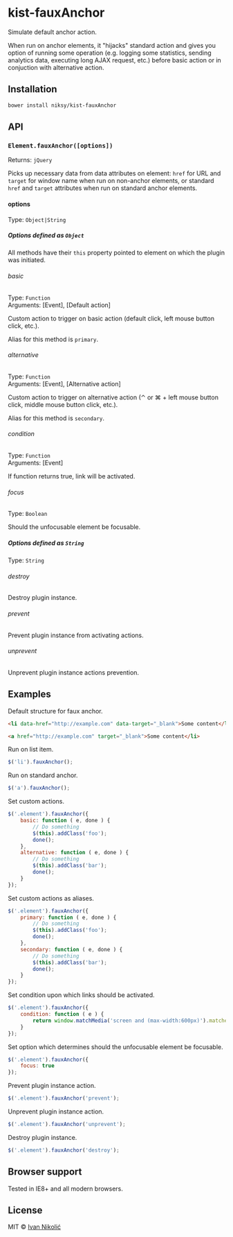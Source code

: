 # kist-fauxAnchor

Simulate default anchor action.

When run on anchor elements, it "hijacks" standard action and gives you option of running some operation (e.g. logging some statistics, sending analytics data, executing long AJAX request, etc.) before basic action or in conjuction with alternative action.

## Installation

```sh
bower install niksy/kist-fauxAnchor
```

## API

### `Element.fauxAnchor([options])`

Returns: `jQuery`

Picks up necessary data from data attributes on element: `href` for URL and `target` for window name when run on non-anchor elements, or standard `href` and `target` attributes when run on standard anchor elements.

#### options

Type: `Object|String`

##### Options defined as `Object`

All methods have their `this` property pointed to element on which the plugin was initiated.

###### basic

Type: `Function`  
Arguments: [Event], [Default action]

Custom action to trigger on basic action (default click, left mouse button click, etc.).

Alias for this method is `primary`.

###### alternative

Type: `Function`  
Arguments: [Event], [Alternative action]

Custom action to trigger on alternative action (⌃ or ⌘ + left mouse button click, middle mouse button click, etc.).

Alias for this method is `secondary`.

###### condition

Type: `Function`  
Arguments: [Event]

If function returns true, link will be activated.

###### focus

Type: `Boolean`  

Should the unfocusable element be focusable.

##### Options defined as `String`

Type: `String`

###### destroy

Destroy plugin instance.

###### prevent

Prevent plugin instance from activating actions.

###### unprevent

Unprevent plugin instance actions prevention.

## Examples

Default structure for faux anchor.

```html
<li data-href="http://example.com" data-target="_blank">Some content</li>

<a href="http://example.com" target="_blank">Some content</li>
```

Run on list item.

```js
$('li').fauxAnchor();
```

Run on standard anchor.

```js
$('a').fauxAnchor();
```

Set custom actions.

```js
$('.element').fauxAnchor({
	basic: function ( e, done ) {
		// Do something
		$(this).addClass('foo');
		done();
	},
	alternative: function ( e, done ) {
		// Do something
		$(this).addClass('bar');
		done();
	}
});
```

Set custom actions as aliases.

```js
$('.element').fauxAnchor({
	primary: function ( e, done ) {
		// Do something
		$(this).addClass('foo');
		done();
	},
	secondary: function ( e, done ) {
		// Do something
		$(this).addClass('bar');
		done();
	}
});
```

Set condition upon which links should be activated.

```js
$('.element').fauxAnchor({
	condition: function ( e ) {
		return window.matchMedia('screen and (max-width:600px)').matches;
	}
});
```

Set option which determines should the unfocusable element be focusable.

```js
$('.element').fauxAnchor({
	focus: true
});
```

Prevent plugin instance action.

```js
$('.element').fauxAnchor('prevent');
```

Unprevent plugin instance action.

```js
$('.element').fauxAnchor('unprevent');
```

Destroy plugin instance.

```js
$('.element').fauxAnchor('destroy');
```

## Browser support

Tested in IE8+ and all modern browsers.

## License

MIT © [Ivan Nikolić](http://ivannikolic.com)
